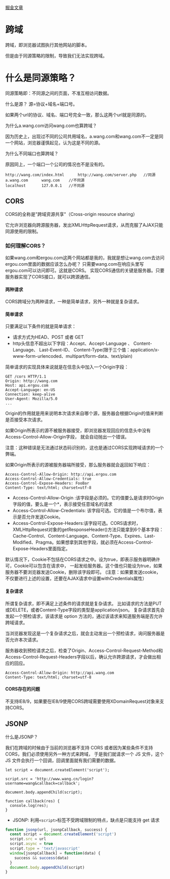 
[掘金文章](https://juejin.im/post/5e74e690e51d4526d87c93df)

# 跨域

跨域，即浏览器试图执行其他网站的脚本。

但是由于同源策略的限制，导致我们无法实现跨域。

# 什么是同源策略？

同源策略即：不同源之间的页面，不准互相访问数据。

什么是源？  源=协议+域名+端口号。

如果两个url的协议、域名、端口号完全一致，那么这两个url就是同源的。

为什么a.wang.com访问wang.com也算跨域？

因为历史上，出现过不同的公司共用域名，a.wang.com和wang.com不一定是同一个网站，浏览器谨慎起见，认为这是不同的源。

为什么不同端口也算跨域？

原因同上，一个端口一个公司的情况也不是没有的。

```
http://wang.com/index.html		http://wang.com/server.php	 //同源
a.wang.com		wang.com	//不同源
localhost 		127.0.0.1 	//不同源
```



## CORS

CORS的全称是"跨域资源共享"（Cross-origin resource sharing）

它允许浏览器向跨源服务器，发出XMLHttpRequest请求，从而克服了AJAX只能同源使用的限制。


### 如何理解CORS？

如果wang.com和ergou.com这两个网站都是我的，我就是想让wang.com去访问ergou.com里面的数据应该怎么办呢？
只需要wang.com在响应头里写ergou.com可以访问即可。这就是CORS。
实现CORS通信的关键是服务器。只要服务器实现了CORS接口，就可以跨源通信。

#### 两种请求

CORS跨域分为两种请求，一种是简单请求，另外一种就是复杂请求。

#### 简单请求

只要满足以下条件的就是简单请求：
- 请求方式为HEAD、POST 或者 GET
- http头信息不超出以下字段：Accept、Accept-Language 、 Content-Language、 Last-Event-ID、 Content-Type(限于三个值：application/x-www-form-urlencoded、multipart/form-data、text/plain)

简单请求的实现具体来说就是在信息头中加入一个Origin字段：
```
GET /cors HTTP/1.1
Origin: http://wang.com
Host: api.ergou.com
Accept-Language: en-US
Connection: keep-alive
User-Agent: Mozilla/5.0
...
```

Origin的作用就是用来说明本次请求来自哪个源，服务器会根据Origin的值来判断是否接受本次请求。

如果Origin所表示的源不被服务器接受，即浏览器发现回应的信息头中没有Access-Control-Allow-Origin字段，
就会自动抛出一个错误。

注意：这种错误是无法通过状态码识别的，这也是通过CORS实现跨域请求的一个弊端。

如果Origin所表示的源被服务器端所接受，那么服务器就会返回如下响应：
```
Access-Control-Allow-Origin: http://api.ergou.com
Access-Control-Allow-Credentials: true
Access-Control-Expose-Headers: FooBar
Content-Type: text/html; charset=utf-8
```

- Access-Control-Allow-Origin :该字段是必须的。它的值要么是请求时Origin字段的值，要么是一个*，表示接受任意域名的请求
- Access-Control-Allow-Credentials: 该字段可选。它的值是一个布尔值，表示是否允许发送Cookie。
- Access-Control-Expose-Headers:该字段可选。CORS请求时，XMLHttpRequest对象的getResponseHeader()方法只能拿到6个基本字段：Cache-Control、Content-Language、Content-Type、Expires、Last-Modified、Pragma。如果想拿到其他字段，就必须在Access-Control-Expose-Headers里面指定。

默认情况下，Cookie不包括在CORS请求之中。设为true，即表示服务器明确许可，Cookie可以包含在请求中，
一起发给服务器。这个值也只能设为true，如果服务器不要浏览器发送Cookie，删除该字段即可。
(注意：如果要发送cookie，不仅要进行上述的设置，还要在AJAX请求中设置withCredentials属性）


#### 复杂请求

所谓复杂请求，即不满足上述条件的请求就是复杂请求。
比如请求的方法是PUT或DELETE，或者Content-Type字段的类型是application/json。
复杂请求首先会发起一个预检请求，该请求是 option 方法的，通过该请求来知道服务端是否允许跨域请求。

当浏览器发现这是一个复杂请求之后，就会主动发出一个预检请求，询问服务器是否允许本次请求。

服务器收到预检请求之后，检查了Origin、Access-Control-Request-Method和Access-Control-Request-Headers字段以后，确认允许跨源请求，才会做出相应的回应。

```
Access-Control-Allow-Origin: http://api.wang.com
Content-Type: text/html; charset=utf-8
```

#### CORS存在的问题

不支持IE8/9，如果要在IE8/9使用CORS跨域需要使用XDomainRequest对象来支持CORS。



## JSONP

什么是JSONP？

我们在跨域的时候由于当前的浏览器不支持 CORS 或者因为某些条件不支持 CORS，我们必须使用另外一种方式来跨域，
于是我们就请求一个 JS 文件，这个 JS 文件会执行一个回调，回调里面就有我们需要的数据。

```
let script = document.createElement('script');

script.src = 'http://www.wang.cn/login?username=wang&callback=callback';

document.body.appendChild(script);

function callback(res) {
  console.log(res);
}
```

- JSONP: 利用`<script>`标签不受跨域限制的特点，缺点是只能支持 get 请求 

```js
function jsonp(url, jsonpCallback, success) {
  const script = document.createElement('script')
  script.src = url
  script.async = true
  script.type = 'text/javascript'
  window[jsonpCallback] = function(data) {
    success && success(data)
  }
  document.body.appendChild(script)
}
```


